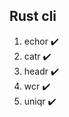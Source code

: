 ## Rust cli

1. echor :heavy_check_mark:
2. catr :heavy_check_mark:
3. headr :heavy_check_mark:
4. wcr :heavy_check_mark:
5. uniqr :heavy_check_mark:
